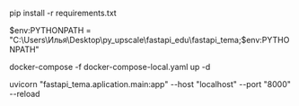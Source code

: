pip install -r requirements.txt

$env:PYTHONPATH = "C:\Users\Илья\Desktop\py_upscale\fastapi_edu\fastapi_tema;$env:PYTHONPATH"

docker-compose -f docker-compose-local.yaml up -d



uvicorn "fastapi_tema.aplication.main:app" --host "localhost" --port "8000" --reload
